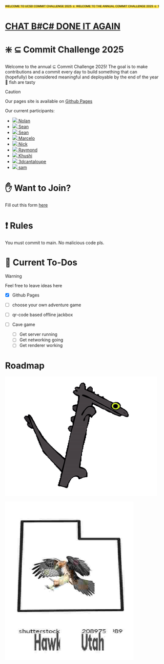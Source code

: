 ![banner](./ass/ets/news.svg)


# [CHAT B#C# DONE IT AGAIN](https://distrokid.com/hyperfollow/bc33/new-record-4)

# :sparkle: $\subseteq$ Commit Challenge 2025
Welcome to the annual $\subseteq$ Commit Challenge 2025! The goal is to make contributions and a commit every day to build something that can (hopefully) be considered meaningful and deployable by the end of the year 🚀 fish are tasty

> [!CAUTION]
> Our pages site is available on [Github Pages](https://subset-ucsd.github.io/Commit-Challenge-2025/)

Our current participants:
- [<img src="https://github.com/NolanChai.png" height="16" /> Nolan](https://github.com/NolanChai)
- [<img src="https://github.com/SheepTester.png" height="16" /> Sean](https://github.com/SheepTester)
- [<img src="https://github.com/Sean1572.png" height="16" /> Sean](https://github.com/Sean1572)
- [<img src="https://github.com/dowhep.png" height="16" /> Marcelo](https://github.com/dowhep)
- [<img src="https://github.com/nick-ls.png" height="16" /> Nick](https://github.com/nick-ls)
- [<img src="https://github.com/raymosun.png" height="16" /> Raymond](https://github.com/raymosun)
- [<img src="https://github.com/khushijpatel.png" height="16" /> Khushi](https://github.com/khushijpatel)
- [<img src="https://github.com/3dcantaloupe.png" height="16" /> 3dcantaloupe](https://github.com/3dcantaloupe)
- [<img src="https://github.com/sprestrelski.png" height="16" /> sam](https://github.com/sprestrelski)

# ✋ Want to Join?
Fill out this form [here](https://docs.google.com/forms/d/e/1FAIpQLSeI2mfek8_JKCqeqOqzPOCG9EXQH7tBUqhkY5F3WhRp3QKokA/viewform?usp=header)

# :exclamation: Rules
You must commit to main. No malicious code pls.

# :memo: Current To-Dos

> [!WARNING]
> Feel free to leave ideas here

- [X] Github Pages

- [ ] choose your own adventure game

- [ ] qr-code based offline jackbox

- [ ] Cave game
  - [ ] Get server running 
  - [ ] Get networking going
  - [ ] Get renderer working

# Roadmap
![toothless dancing](./ass/ets/toothless-dancing-toothless.gif)

![hawk utah](./ass/ets/utah.jpg)
